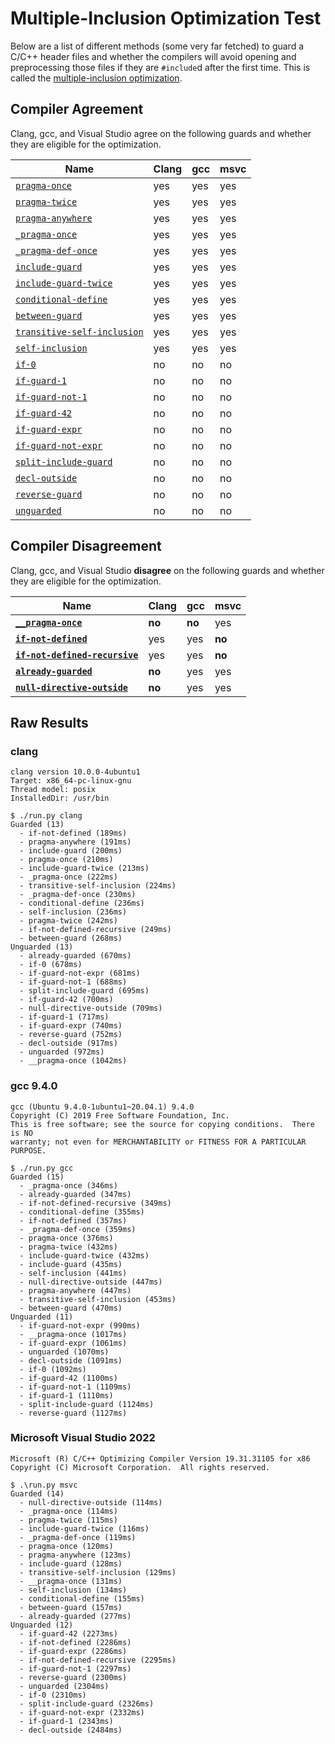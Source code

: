 # Multiple-Inclusion Optimization Test

Below are a list of different methods (some very far fetched) to guard a C/C++
header files and whether the compilers will avoid opening and preprocessing
those files if they are `#include`d after the first time.  This is called
the [multiple-inclusion optimization](https://gcc.gnu.org/onlinedocs/cppinternals/Guard-Macros.html).

## Compiler Agreement

Clang, gcc, and Visual Studio agree on the following guards and whether they
are eligible for the optimization.

| Name                                                                | Clang | gcc | msvc |
| ------------------------------------------------------------------- | ----- | --- | ---- |
| [`pragma-once`](guards/pragma-once)                                 | yes   | yes | yes  |
| [`pragma-twice`](guards/pragma-twice)                               | yes   | yes | yes  |
| [`pragma-anywhere`](guards/pragma-anywhere)                         | yes   | yes | yes  |
| [`_pragma-once`](guards/_pragma-once)                               | yes   | yes | yes  |
| [`_pragma-def-once`](guards/_pragma-def-once)                       | yes   | yes | yes  |
| [`include-guard`](guards/include-guard)                             | yes   | yes | yes  |
| [`include-guard-twice`](guards/include-guard-twice)                 | yes   | yes | yes  |
| [`conditional-define`](guards/conditional-define)                   | yes   | yes | yes  |
| [`between-guard`](guards/between-guard)                             | yes   | yes | yes  |
| [`transitive-self-inclusion`](guards/transitive-self-inclusion)     | yes   | yes | yes  |
| [`self-inclusion`](guards/self-inclusion)                           | yes   | yes | yes  |
| [`if-0`](guards/if-0)                                               | no    | no  | no   |
| [`if-guard-1`](guards/if-guard-1)                                   | no    | no  | no   |
| [`if-guard-not-1`](guards/if-guard-not-1)                           | no    | no  | no   |
| [`if-guard-42`](guards/if-guard-42)                                 | no    | no  | no   |
| [`if-guard-expr`](guards/if-guard-expr)                             | no    | no  | no   |
| [`if-guard-not-expr`](guards/if-guard-not-expr)                     | no    | no  | no   |
| [`split-include-guard`](guards/split-include-guard)                 | no    | no  | no   |
| [`decl-outside`](guards/decl-outside)                               | no    | no  | no   |
| [`reverse-guard`](guards/reverse-guard)                             | no    | no  | no   |
| [`unguarded`](guards/unguarded)                                     | no    | no  | no   |

## Compiler Disagreement


Clang, gcc, and Visual Studio **disagree** on the following guards and whether
they are eligible for the optimization.

| Name                                                                | Clang  | gcc    | msvc   |
| ------------------------------------------------------------------- | ------ | ------ | ------ |
| [**`__pragma-once`**](guards/__pragma-once)                         | **no** | **no** |   yes  |
| [**`if-not-defined`**](guards/if-not-defined)                       |   yes  |   yes  | **no** |
| [**`if-not-defined-recursive`**](guards/if-not-defined-recursive)   |   yes  |   yes  | **no** |
| [**`already-guarded`**](guards/already-guarded)                     | **no** |   yes  |   yes  |
| [**`null-directive-outside`**](guards/null-directive-outside)       | **no** |   yes  |   yes  |

## Raw Results

### clang

```$ clang --version
clang version 10.0.0-4ubuntu1
Target: x86_64-pc-linux-gnu
Thread model: posix
InstalledDir: /usr/bin

$ ./run.py clang
Guarded (13)
  - if-not-defined (189ms)
  - pragma-anywhere (191ms)
  - include-guard (200ms)
  - pragma-once (210ms)
  - include-guard-twice (213ms)
  - _pragma-once (222ms)
  - transitive-self-inclusion (224ms)
  - _pragma-def-once (230ms)
  - conditional-define (236ms)
  - self-inclusion (236ms)
  - pragma-twice (242ms)
  - if-not-defined-recursive (249ms)
  - between-guard (268ms)
Unguarded (13)
  - already-guarded (670ms)
  - if-0 (678ms)
  - if-guard-not-expr (681ms)
  - if-guard-not-1 (688ms)
  - split-include-guard (695ms)
  - if-guard-42 (700ms)
  - null-directive-outside (709ms)
  - if-guard-1 (717ms)
  - if-guard-expr (740ms)
  - reverse-guard (752ms)
  - decl-outside (917ms)
  - unguarded (972ms)
  - __pragma-once (1042ms)
```

### gcc 9.4.0

```$ gcc --version
gcc (Ubuntu 9.4.0-1ubuntu1~20.04.1) 9.4.0
Copyright (C) 2019 Free Software Foundation, Inc.
This is free software; see the source for copying conditions.  There is NO
warranty; not even for MERCHANTABILITY or FITNESS FOR A PARTICULAR PURPOSE.

$ ./run.py gcc
Guarded (15)
  - _pragma-once (346ms)
  - already-guarded (347ms)
  - if-not-defined-recursive (349ms)
  - conditional-define (355ms)
  - if-not-defined (357ms)
  - _pragma-def-once (359ms)
  - pragma-once (376ms)
  - pragma-twice (432ms)
  - include-guard-twice (432ms)
  - include-guard (435ms)
  - self-inclusion (441ms)
  - null-directive-outside (447ms)
  - pragma-anywhere (447ms)
  - transitive-self-inclusion (453ms)
  - between-guard (470ms)
Unguarded (11)
  - if-guard-not-expr (990ms)
  - __pragma-once (1017ms)
  - if-guard-expr (1061ms)
  - unguarded (1070ms)
  - decl-outside (1091ms)
  - if-0 (1092ms)
  - if-guard-42 (1100ms)
  - if-guard-not-1 (1109ms)
  - if-guard-1 (1110ms)
  - split-include-guard (1124ms)
  - reverse-guard (1127ms)
```

### Microsoft Visual Studio 2022

```$ cl
Microsoft (R) C/C++ Optimizing Compiler Version 19.31.31105 for x86
Copyright (C) Microsoft Corporation.  All rights reserved.

$ .\run.py msvc
Guarded (14)
  - null-directive-outside (114ms)
  - _pragma-once (114ms)
  - pragma-twice (115ms)
  - include-guard-twice (116ms)
  - _pragma-def-once (119ms)
  - pragma-once (120ms)
  - pragma-anywhere (123ms)
  - include-guard (128ms)
  - transitive-self-inclusion (129ms)
  - __pragma-once (131ms)
  - self-inclusion (134ms)
  - conditional-define (155ms)
  - between-guard (157ms)
  - already-guarded (277ms)
Unguarded (12)
  - if-guard-42 (2273ms)
  - if-not-defined (2286ms)
  - if-guard-expr (2286ms)
  - if-not-defined-recursive (2295ms)
  - if-guard-not-1 (2297ms)
  - reverse-guard (2300ms)
  - unguarded (2304ms)
  - if-0 (2310ms)
  - split-include-guard (2326ms)
  - if-guard-not-expr (2332ms)
  - if-guard-1 (2343ms)
  - decl-outside (2484ms)
```